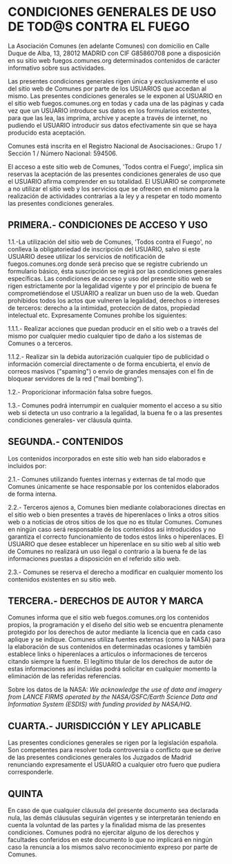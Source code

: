 # CONDICIONES GENERALES DE USO DE TOD@S CONTRA EL FUEGO

La Asociación Comunes (en adelante Comunes) con domicilio en Calle Duque de Alba, 13, 28012 MADRID con CIF G85860708 pone a disposición en su sitio web fuegos.comunes.org determinados contenidos de carácter informativo sobre sus actividades.

Las presentes condiciones generales rigen única y exclusivamente el uso del sitio web de Comunes por parte de los USUARIOS que accedan al mismo. Las presentes condiciones generales se le exponen al USUARIO en el sitio web fuegos.comunes.org en todas y cada una de las páginas y cada vez que un USUARIO introduce sus datos en los formularios existentes, para que las lea, las imprima, archive y acepte a través de internet, no pudiendo el USUARIO introducir sus datos efectivamente sin que se haya producido esta aceptación.

Comunes está inscrita en el Registro Nacional de Asocisaciones.: Grupo 1 / Sección 1 / Número Nacional: 594506.

El acceso a este sitio web de Comunes, 'Todos contra el Fuego', implica sin reservas la aceptación de las presentes condiciones generales de uso que el USUARIO afirma comprender en su totalidad. El USUARIO se compromete a no utilizar el sitio web y los servicios que se ofrecen en el mismo para la realización de actividades contrarias a la ley y a respetar en todo momento las presentes condiciones generales.

## PRIMERA.- CONDICIONES DE ACCESO Y USO

1.1.-La utilización del sitio web de Comunes, 'Todos contra el Fuego', no conlleva la obligatoriedad de inscripción del USUARIO, salvo si este USUARIO desee utilizar los servicios de notificación de fuegos.comunes.org donde será preciso que se registre cubriendo un formulario básico, ésta suscripción se regirá por las condiciones generales específicas. Las condiciones de acceso y uso del presente sitio web se rigen estrictamente por la legalidad vigente y por el principio de buena fe comprometiéndose el USUARIO a realizar un buen uso de la web. Quedan prohibidos todos los actos que vulneren la legalidad, derechos o intereses de terceros: derecho a la intimidad, protección de datos, propiedad intelectual etc. Expresamente Comunes prohíbe los siguientes:

1.1.1.- Realizar acciones que puedan producir en el sitio web o a través del mismo por cualquier medio cualquier tipo de daño a los sistemas de Comunes o a terceros.

1.1.2.- Realizar sin la debida autorización cualquier tipo de publicidad o información comercial directamente o de forma encubierta, el envío de correos masivos ("spaming") o envío de grandes mensajes con el fin de bloquear servidores de la red ("mail bombing").

1.2.- Proporicionar información falsa sobre fuegos.

1.3.- Comunes podrá interrumpir en cualquier momento el acceso a su sitio web si detecta un uso contrario a la legalidad, la buena fe o a las presentes condiciones generales- ver cláusula quinta.

## SEGUNDA.- CONTENIDOS

Los contenidos incorporados en este sitio web han sido elaborados e incluidos por:

2.1.- Comunes utilizando fuentes internas y externas de tal modo que Comunes únicamente se hace responsable por los contenidos elaborados de forma interna.

2.2.- Terceros ajenos a, Comunes bien mediante colaboraciones directas en el sitio web o bien presentes a través de hiperenlaces o links a otros sitios web o a noticias de otros sitios de los que no es titular Comunes. Comunes en ningún caso será responsable de los contenidos así introducidos y no garantiza el correcto funcionamiento de todos estos links o hiperenlaces.
El USUARIO que desee establecer un hiperenlace en su sitio web al sitio web de Comunes no realizará un uso ilegal o contrario a la buena fe de las informaciones puestas a disposición en el referido sitio web.

2.3.- Comunes se reserva el derecho a modificar en cualquier momento los contenidos existentes en su sitio web.

## TERCERA.- DERECHOS DE AUTOR Y MARCA

Comunes informa que el sitio web fuegos.comunes.org los contenidos propios, la programación y el diseño del sitio web se encuentra plenamente protegido por los derechos de autor mediante la licencia que en cada caso aplique y se indique. Comunes utiliza fuentes externas (como la NASA) para la elaboración de sus contenidos en determinadas ocasiones y también establece links o hiperenlaces a artículos o informaciones de terceros citando siempre la fuente. El legítimo titular de los derechos de autor de estas informaciones así incluidas podrá solicitar en cualquier momento la eliminación de las referidas referencias.

Sobre los datos de la NASA: *We acknowledge the use of data and imagery from LANCE FIRMS operated by the NASA/GSFC/Earth Science Data and Information System (ESDIS) with funding provided by NASA/HQ*.

## CUARTA.- JURISDICCIÓN Y LEY APLICABLE

Las presentes condiciones generales se rigen por la legislación española. Son competentes para resolver toda controversia o conflicto que se derive de las presentes condiciones generales los Juzgados de Madrid renunciando expresamente el USUARIO a cualquier otro fuero que pudiera corresponderle.

## QUINTA

En caso de que cualquier cláusula del presente documento sea declarada nula, las demás cláusulas seguirán vigentes y se interpretarán teniendo en cuenta la voluntad de las partes y la finalidad misma de las presentes condiciones. Comunes podrá no ejercitar alguno de los derechos y facultades conferidos en este documento lo que no implicará en ningún caso la renuncia a los mismos salvo reconocimiento expreso por parte de Comunes.

